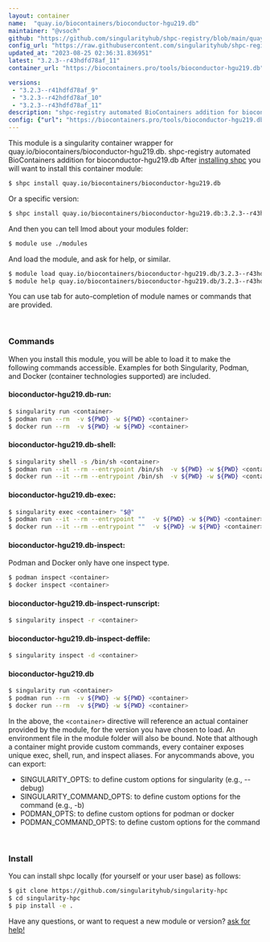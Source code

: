```yaml
---
layout: container
name:  "quay.io/biocontainers/bioconductor-hgu219.db"
maintainer: "@vsoch"
github: "https://github.com/singularityhub/shpc-registry/blob/main/quay.io/biocontainers/bioconductor-hgu219.db/container.yaml"
config_url: "https://raw.githubusercontent.com/singularityhub/shpc-registry/main/quay.io/biocontainers/bioconductor-hgu219.db/container.yaml"
updated_at: "2023-08-25 02:36:31.836951"
latest: "3.2.3--r43hdfd78af_11"
container_url: "https://biocontainers.pro/tools/bioconductor-hgu219.db"

versions:
 - "3.2.3--r41hdfd78af_9"
 - "3.2.3--r42hdfd78af_10"
 - "3.2.3--r43hdfd78af_11"
description: "shpc-registry automated BioContainers addition for bioconductor-hgu219.db"
config: {"url": "https://biocontainers.pro/tools/bioconductor-hgu219.db", "maintainer": "@vsoch", "description": "shpc-registry automated BioContainers addition for bioconductor-hgu219.db", "latest": {"3.2.3--r43hdfd78af_11": "sha256:3e71ff55d537ab91c9309a5abdd6e0c7ece48ce8e94af8f98be7c05f12dcd39b"}, "tags": {"3.2.3--r41hdfd78af_9": "sha256:24d11a65667cb8a8f652a711aa67975fa80eff70a571ebdbd920737a8558c800", "3.2.3--r42hdfd78af_10": "sha256:5f2734763b6f6b806fefab3dfe1b8d6c9df72bc001b0b61ebe0b364a1a08ae42", "3.2.3--r43hdfd78af_11": "sha256:3e71ff55d537ab91c9309a5abdd6e0c7ece48ce8e94af8f98be7c05f12dcd39b"}, "docker": "quay.io/biocontainers/bioconductor-hgu219.db"}
---
```


This module is a singularity container wrapper for quay.io/biocontainers/bioconductor-hgu219.db.
shpc-registry automated BioContainers addition for bioconductor-hgu219.db
After [installing shpc](#install) you will want to install this container module:


```bash
$ shpc install quay.io/biocontainers/bioconductor-hgu219.db
```

Or a specific version:

```bash
$ shpc install quay.io/biocontainers/bioconductor-hgu219.db:3.2.3--r43hdfd78af_11
```

And then you can tell lmod about your modules folder:

```bash
$ module use ./modules
```

And load the module, and ask for help, or similar.

```bash
$ module load quay.io/biocontainers/bioconductor-hgu219.db/3.2.3--r43hdfd78af_11
$ module help quay.io/biocontainers/bioconductor-hgu219.db/3.2.3--r43hdfd78af_11
```

You can use tab for auto-completion of module names or commands that are provided.

<br>

### Commands

When you install this module, you will be able to load it to make the following commands accessible.
Examples for both Singularity, Podman, and Docker (container technologies supported) are included.

#### bioconductor-hgu219.db-run:

```bash
$ singularity run <container>
$ podman run --rm  -v ${PWD} -w ${PWD} <container>
$ docker run --rm  -v ${PWD} -w ${PWD} <container>
```

#### bioconductor-hgu219.db-shell:

```bash
$ singularity shell -s /bin/sh <container>
$ podman run --it --rm --entrypoint /bin/sh  -v ${PWD} -w ${PWD} <container>
$ docker run --it --rm --entrypoint /bin/sh  -v ${PWD} -w ${PWD} <container>
```

#### bioconductor-hgu219.db-exec:

```bash
$ singularity exec <container> "$@"
$ podman run --it --rm --entrypoint ""  -v ${PWD} -w ${PWD} <container> "$@"
$ docker run --it --rm --entrypoint ""  -v ${PWD} -w ${PWD} <container> "$@"
```

#### bioconductor-hgu219.db-inspect:

Podman and Docker only have one inspect type.

```bash
$ podman inspect <container>
$ docker inspect <container>
```

#### bioconductor-hgu219.db-inspect-runscript:

```bash
$ singularity inspect -r <container>
```

#### bioconductor-hgu219.db-inspect-deffile:

```bash
$ singularity inspect -d <container>
```



#### bioconductor-hgu219.db

```bash
$ singularity run <container>
$ podman run --rm  -v ${PWD} -w ${PWD} <container>
$ docker run --rm  -v ${PWD} -w ${PWD} <container>
```


In the above, the `<container>` directive will reference an actual container provided
by the module, for the version you have chosen to load. An environment file in the
module folder will also be bound. Note that although a container
might provide custom commands, every container exposes unique exec, shell, run, and
inspect aliases. For anycommands above, you can export:

 - SINGULARITY_OPTS: to define custom options for singularity (e.g., --debug)
 - SINGULARITY_COMMAND_OPTS: to define custom options for the command (e.g., -b)
 - PODMAN_OPTS: to define custom options for podman or docker
 - PODMAN_COMMAND_OPTS: to define custom options for the command

<br>

### Install

You can install shpc locally (for yourself or your user base) as follows:

```bash
$ git clone https://github.com/singularityhub/singularity-hpc
$ cd singularity-hpc
$ pip install -e .
```

Have any questions, or want to request a new module or version? [ask for help!](https://github.com/singularityhub/singularity-hpc/issues)